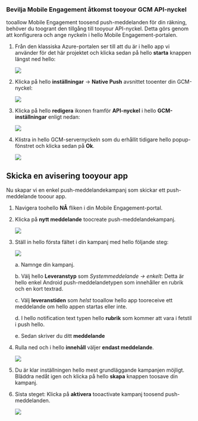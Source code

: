 ### <a name="grant-mobile-engagement-access-tooyour-gcm-api-key"></a>Bevilja Mobile Engagement åtkomst tooyour GCM API-nyckel
tooallow Mobile Engagement toosend push-meddelanden för din räkning, behöver du toogrant den tillgång till tooyour API-nyckel. Detta görs genom att konfigurera och ange nyckeln i hello Mobile Engagement-portalen.

1. Från den klassiska Azure-portalen ser till att du är i hello app vi använder för det här projektet och klicka sedan på hello **starta** knappen längst ned hello:
   
    ![](./media/mobile-engagement-android-send-push/engage-button.png)
2. Klicka på hello **inställningar** -> **Native Push** avsnittet tooenter din GCM-nyckel:
   
    ![](./media/mobile-engagement-android-send-push/engagement-portal.png)
3. Klicka på hello **redigera** ikonen framför **API-nyckel** i hello **GCM-inställningar** enligt nedan:
   
    ![](./media/mobile-engagement-android-send-push/native-push-settings.png)
4. Klistra in hello GCM-servernyckeln som du erhållit tidigare hello popup-fönstret och klicka sedan på **Ok**.
   
    ![](./media/mobile-engagement-android-send-push/api-key.png)

## <a id="send"></a>Skicka en avisering tooyour app
Nu skapar vi en enkel push-meddelandekampanj som skickar ett push-meddelande tooour app.

1. Navigera toohello **NÅ** fliken i din Mobile Engagement-portal.
2. Klicka på **nytt meddelande** toocreate push-meddelandekampanj.
   
    ![](./media/mobile-engagement-android-send-push/new-announcement.png)
3. Ställ in hello första fältet i din kampanj med hello följande steg:
   
    ![](./media/mobile-engagement-android-send-push/campaign-first-params.png)
   
    a. Namnge din kampanj.
   
    b. Välj hello **Leveranstyp** som *Systemmeddelande -> enkelt*: Detta är hello enkel Android push-meddelandetypen som innehåller en rubrik och en kort textrad.
   
    c. Välj **leveranstiden** som *helst* tooallow hello app tooreceive ett meddelande om hello appen startas eller inte.
   
    d. I hello notification text typen hello **rubrik** som kommer att vara i fetstil i push hello.
   
    e. Sedan skriver du ditt **meddelande**
4. Rulla ned och i hello **innehåll** väljer **endast meddelande**.
   
    ![](./media/mobile-engagement-android-send-push/campaign-content.png)
5. Du är klar inställningen hello mest grundläggande kampanjen möjligt. Bläddra nedåt igen och klicka på hello **skapa** knappen toosave din kampanj.
6. Sista steget: Klicka på **aktivera** tooactivate kampanj toosend push-meddelanden.
   
    ![](./media/mobile-engagement-android-send-push/campaign-activate.png)

